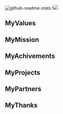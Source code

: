 ![github-readme-stats](https://github-readme-stats.vercel.app/api?username=xsa-dev&show_icons=true&count_private=true)
!![](https://hit.yhype.me/github/profile?user_id=16959353)
<!--
### Hi there 👋
**xsa-dev/xsa** is a ✨ _special_ ✨ repository because its `README.md` (this file) appears on your GitHub profile.

Here are some ideas to get you started:

- 🔭 I’m currently working on ...
- 🌱 I’m currently learning ...
- 👯 I’m looking to collaborate on ...
- 🤔 I’m looking for help with ...
- 💬 Ask me about ...
- 📫 How to reach me: ...
- 😄 Pronouns: ...
- ⚡ Fun fact: ...
-->

## MyValues

## MyMission

## MyAchivements

## MyProjects

## MyPartners

## MyThanks
